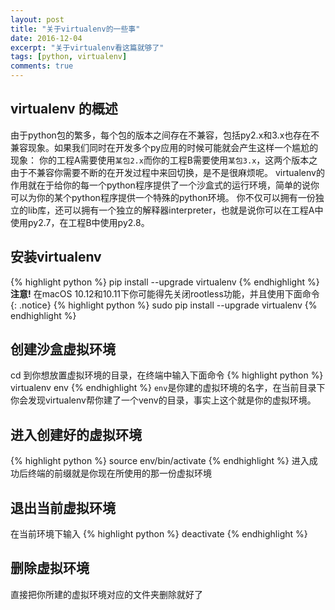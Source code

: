 ```yaml
---
layout: post
title: "关于virtualenv的一些事"
date: 2016-12-04
excerpt: "关于virtualenv看这篇就够了"
tags: [python, virtualenv]
comments: true
---
```

## virtualenv 的概述
由于python包的繁多，每个包的版本之间存在不兼容，包括py2.x和3.x也存在不兼容现象。如果我们同时在开发多个py应用的时候可能就会产生这样一个尴尬的现象：
你的工程A需要使用`某包2.x`而你的工程B需要使用`某包3.x`，这两个版本之由于不兼容你需要不断的在开发过程中来回切换，是不是很麻烦呢。
virtualenv的作用就在于给你的每一个python程序提供了一个沙盒式的运行环境，简单的说你可以为你的某个python程序提供一个特殊的python环境。
你不仅可以拥有一份独立的lib库，还可以拥有一个独立的解释器interpreter，也就是说你可以在工程A中使用py2.7，在工程B中使用py2.8。

## 安装virtualenv
{% highlight python %}
pip install --upgrade virtualenv
{% endhighlight %}
**注意!** 在macOS 10.12和10.11下你可能得先关闭rootless功能，并且使用下面命令
{: .notice}
{% highlight python %}
sudo pip install --upgrade virtualenv
{% endhighlight %}

## 创建沙盒虚拟环境
cd 到你想放置虚拟环境的目录，在终端中输入下面命令
{% highlight python %}
virtualenv env
{% endhighlight %}
`env`是你建的虚拟环境的名字，在当前目录下你会发现virtualenv帮你建了一个venv的目录，事实上这个就是你的虚拟环境。

## 进入创建好的虚拟环境
{% highlight python %}
source env/bin/activate
{% endhighlight %}
进入成功后终端的前缀就是你现在所使用的那一份虚拟环境

## 退出当前虚拟环境
在当前环境下输入
{% highlight python %}
deactivate
{% endhighlight %}

## 删除虚拟环境
直接把你所建的虚拟环境对应的文件夹删除就好了